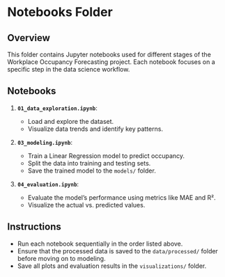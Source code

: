 # Notebooks Folder

## Overview
This folder contains Jupyter notebooks used for different stages of the Workplace Occupancy Forecasting project. Each notebook focuses on a specific step in the data science workflow.

## Notebooks
1. **`01_data_exploration.ipynb`**:  
   - Load and explore the dataset.  
   - Visualize data trends and identify key patterns.   

3. **`03_modeling.ipynb`**:  
   - Train a Linear Regression model to predict occupancy.  
   - Split the data into training and testing sets.  
   - Save the trained model to the `models/` folder.  

4. **`04_evaluation.ipynb`**:  
   - Evaluate the model’s performance using metrics like MAE and R².  
   - Visualize the actual vs. predicted values.  

## Instructions
- Run each notebook sequentially in the order listed above.  
- Ensure that the processed data is saved to the `data/processed/` folder before moving on to modeling.  
- Save all plots and evaluation results in the `visualizations/` folder.